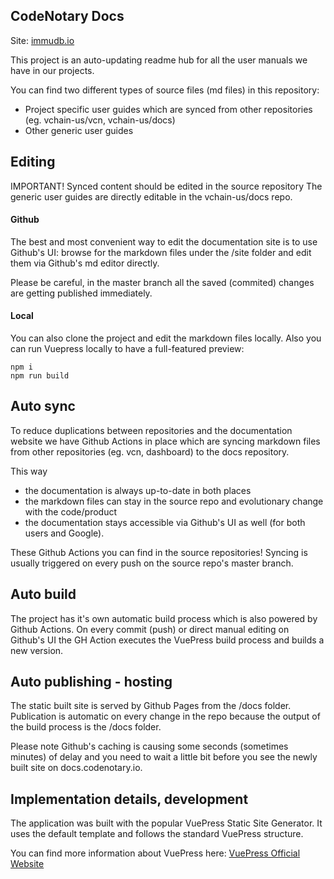 ## CodeNotary Docs 

Site: [immudb.io](https://immudb.io/)

This project is an auto-updating readme hub for all the user manuals we have in our projects. 

You can find two different types of source files (md files) in this repository: 

- Project specific user guides which are synced from other repositories (eg. vchain-us/vcn, vchain-us/docs) 
- Other generic user guides

## Editing 

IMPORTANT! Synced content should be edited in the source repository
The generic user guides are directly editable in the vchain-us/docs repo.

#### Github 

The best and most convenient way to edit the documentation site is to use Github's UI: browse for the markdown files under the /site folder and edit them via Github's md editor directly. 

Please be careful, in the master branch all the saved (commited) changes are getting published immediately. 

#### Local 

You can also clone the project and edit the markdown files locally. 
Also you can run Vuepress locally to have a full-featured preview: 

```
npm i 
npm run build

```

## Auto sync 

To reduce duplications between repositories and the documentation website we have Github Actions in place which are syncing markdown files from other repositories (eg. vcn, dashboard) to the docs repository.

This way 

- the documentation is always up-to-date in both places
- the markdown files can stay in the source repo and evolutionary change with the code/product 
- the documentation stays accessible via Github's UI as well (for both users and Google).

These Github Actions you can find in the source repositories!
Syncing is usually triggered on every push on the source repo's master branch.


## Auto build

The project has it's own automatic build process which is also powered by Github Actions. 
On every commit (push) or direct manual editing on Github's UI the GH Action executes the VuePress build process and builds a new version.   


## Auto publishing - hosting

The static built site is served by Github Pages from the /docs folder. 
Publication is automatic on every change in the repo because the output of the build process is the /docs folder.  

Please note Github's caching is causing some seconds (sometimes minutes) of delay and you need to wait a little bit before you see the newly built site on docs.codenotary.io.


## Implementation details, development


The  application was built with the popular VuePress Static Site Generator. 
It uses the default template and follows the standard VuePress structure. 

You can find more information about VuePress here:
[VuePress Official Website](https://vuepress.vuejs.org/)

